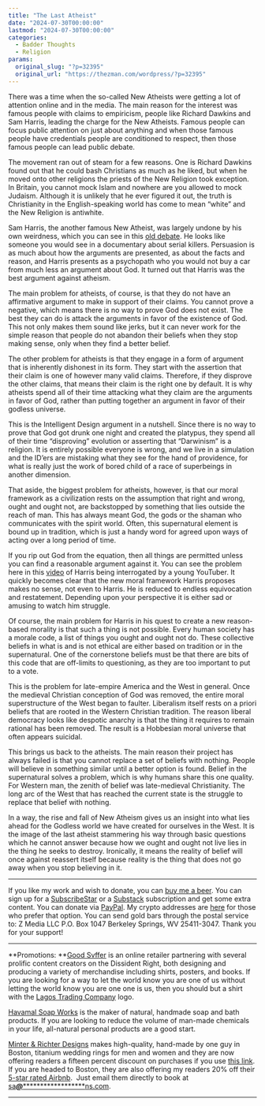 ```yaml
---
title: "The Last Atheist"
date: "2024-07-30T00:00:00"
lastmod: "2024-07-30T00:00:00"
categories:
  - Badder Thoughts
  - Religion
params:
  original_slug: "?p=32395"
  original_url: "https://thezman.com/wordpress/?p=32395"
---
```


There was a time when the so-called New Atheists were getting a lot of
attention online and in the media. The main reason for the interest was
famous people with claims to empiricism, people like Richard Dawkins and
Sam Harris, leading the charge for the New Atheists. Famous people can
focus public attention on just about anything and when those famous
people have credentials people are conditioned to respect, then those
famous people can lead public debate.

The movement ran out of steam for a few reasons. One is Richard Dawkins
found out that he could bash Christians as much as he liked, but when he
moved onto other religions the priests of the New Religion took
exception. In Britain, you cannot mock Islam and nowhere are you allowed
to mock Judaism. Although it is unlikely that he ever figured it out,
the truth is Christianity in the English-speaking world has come to mean
“white” and the New Religion is antiwhite.

Sam Harris, the another famous New Atheist, was largely undone by his
own weirdness, which you can see in this
<a href="https://www.youtube.com/watch?v=yqaHXKLRKzg" rel="noopener"
target="_blank">old debate</a>. He looks like someone you would see in a
documentary about serial killers. Persuasion is as much about how the
arguments are presented, as about the facts and reason, and Harris
presents as a psychopath who you would not buy a car from much less an
argument about God. It turned out that Harris was the best argument
against atheism.

The main problem for atheists, of course, is that they do not have an
affirmative argument to make in support of their claims. You cannot
prove a negative, which means there is no way to prove God does not
exist. The best they can do is attack the arguments in favor of the
existence of God. This not only makes them sound like jerks, but it can
never work for the simple reason that people do not abandon their
beliefs when they stop making sense, only when they find a better
belief.

The other problem for atheists is that they engage in a form of argument
that is inherently dishonest in its form. They start with the assertion
that their claim is one of however many valid claims. Therefore, if they
disprove the other claims, that means their claim is the right one by
default. It is why atheists spend all of their time attacking what they
claim are the arguments in favor of God, rather than putting together an
argument in favor of their godless universe.

This is the Intelligent Design argument in a nutshell. Since there is no
way to prove that God got drunk one night and created the platypus, they
spend all of their time “disproving” evolution or asserting that
“Darwinism” is a religion. It is entirely possible everyone is wrong,
and we live in a simulation and the ID’ers are mistaking what they see
for the hand of providence, for what is really just the work of bored
child of a race of superbeings in another dimension.

That aside, the biggest problem for atheists, however, is that our moral
framework as a civilization rests on the assumption that right and
wrong, ought and ought not, are backstopped by something that lies
outside the reach of man. This has always meant God, the gods or the
shaman who communicates with the spirit world. Often, this supernatural
element is bound up in tradition, which is just a handy word for agreed
upon ways of acting over a long period of time.

If you rip out God from the equation, then all things are permitted
unless you can find a reasonable argument against it. You can see the
problem here in this
<a href="https://youtu.be/_pprQXq1eCA?si=_LU9fZNEssHbSCn6"
rel="noopener" target="_blank">video</a> of Harris being interrogated by
a young YouTuber. It quickly becomes clear that the new moral framework
Harris proposes makes no sense, not even to Harris. He is reduced to
endless equivocation and restatement. Depending upon your perspective it
is either sad or amusing to watch him struggle.

Of course, the main problem for Harris in his quest to create a new
reason-based morality is that such a thing is not possible. Every human
society has a morale code, a list of things you ought and ought not do.
These collective beliefs in what is and is not ethical are either based
on tradition or in the supernatural. One of the cornerstone beliefs must
be that there are bits of this code that are off-limits to questioning,
as they are too important to put to a vote.

This is the problem for late-empire America and the West in general.
Once the medieval Christian conception of God was removed, the entire
moral superstructure of the West began to faulter. Liberalism itself
rests on a priori beliefs that are rooted in the Western Christian
tradition. The reason liberal democracy looks like despotic anarchy is
that the thing it requires to remain rational has been removed. The
result is a Hobbesian moral universe that often appears suicidal.

This brings us back to the atheists. The main reason their project has
always failed is that you cannot replace a set of beliefs with nothing.
People will believe in something similar until a better option is found.
Belief in the supernatural solves a problem, which is why humans share
this one quality. For Western man, the zenith of belief was
late-medieval Christianity. The long arc of the West that has reached
the current state is the struggle to replace that belief with nothing.

In a way, the rise and fall of New Atheism gives us an insight into what
lies ahead for the Godless world we have created for ourselves in the
West. It is the image of the last atheist stammering his way through
basic questions which he cannot answer because how we ought and ought
not live lies in the thing he seeks to destroy. Ironically, it means the
reality of belief will once against reassert itself because reality is
the thing that does not go away when you stop believing in it.

------------------------------------------------------------------------

If you like my work and wish to donate, you can
<a href="https://www.buymeacoffee.com/mujolulu" rel="noopener"
target="_blank">buy me a beer</a>. You can sign up for a
<a href="https://www.subscribestar.com/the-z-blog" rel="noopener"
target="_blank">SubscribeStar</a> or a
<a href="https://thedissident.substack.com/" rel="noopener"
target="_blank">Substack</a> subscription and get some extra content.
You can donate via <a
href="https://www.paypal.com/donate/?cmd=_s-xclick&amp;hosted_button_id=UDAS2Q8JYA6CN&amp;source=url"
rel="noopener" target="_blank">PayPal</a>. My crypto addresses are
<a href="https://thezman.com/wordpress/?page_id=22713" rel="noopener"
target="_blank">here</a> for those who prefer that option. You can send
gold bars through the postal service to: Z Media LLC P.O. Box 1047
Berkeley Springs, WV 25411-3047. Thank you for your support!

------------------------------------------------------------------------

**Promotions: **<a href="https://goodsvffer.com/" rel="noopener" target="_blank">Good
Svffer</a> is an online retailer partnering with several prolific
content creators on the Dissident Right, both designing and producing a
variety of merchandise including shirts, posters, and books. If you are
looking for a way to let the world know you are one of us without
letting the world know you are one one is us, then you should but a
shirt with the
<a href="https://goodsvffer.com/products/lagos-trading-company"
rel="noopener" target="_blank">Lagos Trading Company</a> logo.

<a href="https://havamalsoapworks.com/" rel="noopener"
target="_blank">Havamal Soap Works</a> is the maker of natural, handmade
soap and bath products. If you are looking to reduce the volume of
man-made chemicals in your life, all-natural personal products are a
good start.

<a href="https://www.minterandrichterdesigns.com/"
rel="noreferrer nofollow noopener" target="_blank">Minter &amp; Richter
Designs</a> makes high-quality, hand-made by one guy in Boston, titanium
wedding rings for men and women and they are now offering readers a
fifteen percent discount on purchases if you use
<a href="https://www.minterandrichterdesigns.com/discount/ZMAN"
rel="noreferrer nofollow noopener" target="_blank">this link</a>.
<span class="highlight"><span class="colour"><span class="font"><span class="size">If
you are headed to Boston, they are also offering my readers 20% off
their <a
href="https://www.airbnb.com/users/7988017/listings?user_id=7988017&amp;s=3"
rel="noopener noreferrer" target="_blank">5-star rated Airbnb</a>.  Just
email them directly to book at
<a href="mailto:sa***@*********************ns.com"
data-original-string="pb7t1tj6brVwuUiueoLpMQ==cb7t4pgW/Q17tnq7jFW0ECqO3WezXpy+XdziFPYylx1ZSnJonMN+iorp/hKdPm/eH7l"><span
class="apbct-email-encoder"
data-original-string="e+PuK3SlT5T29KnWc6uEAA==cb76cz62GymZOpOasxyDvVZ2XpyHcrYL0c/PbRfEQFL6iSdksLTEoqv2/mRzCVmHqRL"
title="This contact has been encoded by Anti-Spam by CleanTalk. Click to decode. To finish the decoding make sure that JavaScript is enabled in your browser.">sa<span
class="apbct-blur">***</span>@<span
class="apbct-blur">*********************</span>ns.com</span></a>.</span></span></span></span>

------------------------------------------------------------------------

